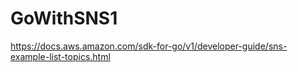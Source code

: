 # GoWithSNS1
https://docs.aws.amazon.com/sdk-for-go/v1/developer-guide/sns-example-list-topics.html
